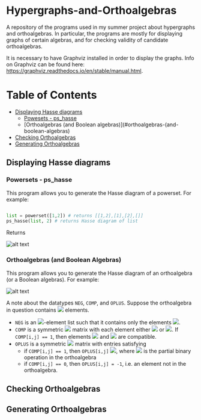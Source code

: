 # Hypergraphs-and-Orthoalgebras
A repository of the programs used in my summer project about hypergraphs and orthoalgebras. In particular, the programs are mostly for displaying graphs of certain algebras, and for checking validity of candidate orthoalgebras.

It is necessary to have Graphviz installed in order to display the graphs. Info on Graphviz can be found here: https://graphviz.readthedocs.io/en/stable/manual.html.

# Table of Contents
- [Displaying Hasse diagrams](#displaying-hasse-diagrams)
  * [Powesets - ps_hasse](#powersets-ps_hasse)
  * [Orthoalgebras (and Boolean algebras)](#orthoalgebras-(and-boolean-algebras) 
- [Checking Orthoalgebras](#checking-orthoalgebras)
- [Generating Orthoalgebras](#generating-orthoalgebras) 


## Displaying Hasse diagrams

### Powersets - ps_hasse
This program allows you to generate the Hasse diagram of a powerset. For example:

```python 

list = powerset([1,2]) # returns [[1,2],[1],[2],[]]
ps_hasse(list, 2) # returns Hasse diagram of list
```
Returns 

![alt text](https://github.com/RonanD10/Hypergraphs-and-Orthoalgebras/blob/master/example1.png)

### Orthoalgebras (and Boolean Algebras)
This program allows you to generate the Hasse diagram of an orthoalgebra (or a Boolean algebras). For example:

![alt text](https://github.com/RonanD10/Hypergraphs-and-Orthoalgebras/blob/master/example2.png)

A note about the datatypes `NEG`, `COMP`, and `OPLUS`. Suppose the orthoalgebra in question contains <img src="https://render.githubusercontent.com/render/math?math=n"> elements. 
- `NEG` is an <img src="https://render.githubusercontent.com/render/math?math=n">-element list such that it contains only the elements <img src="https://render.githubusercontent.com/render/math?math=0,1,2,...,n-1">. 
- `COMP` is a symmetric <img src="https://render.githubusercontent.com/render/math?math=n \time n"> matrix with each element either <img src="https://render.githubusercontent.com/render/math?math=0"> or <img src="https://render.githubusercontent.com/render/math?math=1">. If `COMP[i,j] == 1`, then elements <img src="https://render.githubusercontent.com/render/math?math=i"> and <img src="https://render.githubusercontent.com/render/math?math=j"> are compatible.
- `OPLUS` is a symmetric <img src="https://render.githubusercontent.com/render/math?math=n \times n"> matrix with entries satisfying
  * if `COMP[i,j] == 1`, then `OPLUS[i,j]` <img src="https://render.githubusercontent.com/render/math?math={= i \oplus j}">, where <img src="https://render.githubusercontent.com/render/math?math=\oplus"> is the partial binary operation in the orthoalgebra
  * if `COMP[i,j] == 0`, then `OPLUS[i,j] = -1`, i.e. an element not in the orthoalgebra. 

## Checking Orthoalgebras

## Generating Orthoalgebras



